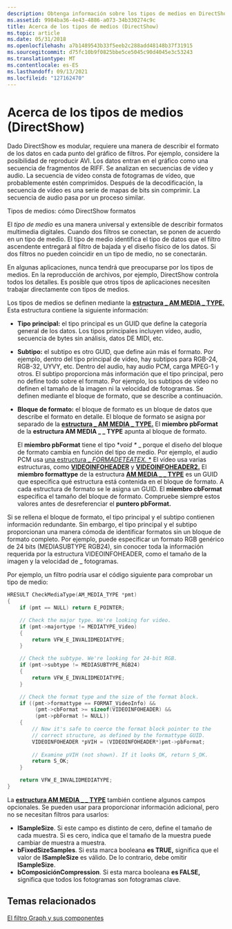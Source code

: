 ```yaml
---
description: Obtenga información sobre los tipos de medios en DirectShow. El tipo de medio es una manera universal y extensible de describir formatos multimedia digitales.
ms.assetid: 9984ba36-4e43-4886-a073-34b330274c9c
title: Acerca de los tipos de medios (DirectShow)
ms.topic: article
ms.date: 05/31/2018
ms.openlocfilehash: a7b1489543b33f5eeb2c288add48148b37f31915
ms.sourcegitcommit: d75fc10b9f0825bbe5ce5045c90d4045e3c53243
ms.translationtype: MT
ms.contentlocale: es-ES
ms.lasthandoff: 09/13/2021
ms.locfileid: "127162470"
---
```

# <a name="about-media-types-directshow"></a>Acerca de los tipos de medios (DirectShow)

Dado DirectShow es modular, requiere una manera de describir el formato de los datos en cada punto del gráfico de filtros. Por ejemplo, considere la posibilidad de reproducir AVI. Los datos entran en el gráfico como una secuencia de fragmentos de RIFF. Se analizan en secuencias de vídeo y audio. La secuencia de vídeo consta de fotogramas de vídeo, que probablemente estén comprimidos. Después de la decodificación, la secuencia de vídeo es una serie de mapas de bits sin comprimir. La secuencia de audio pasa por un proceso similar.

Tipos de medios: cómo DirectShow formatos

El *tipo de medio* es una manera universal y extensible de describir formatos multimedia digitales. Cuando dos filtros se conectan, se ponen de acuerdo en un tipo de medio. El tipo de medio identifica el tipo de datos que el filtro ascendente entregará al filtro de bajada y el diseño físico de los datos. Si dos filtros no pueden coincidir en un tipo de medio, no se conectarán.

En algunas aplicaciones, nunca tendrá que preocuparse por los tipos de medios. En la reproducción de archivos, por ejemplo, DirectShow controla todos los detalles. Es posible que otros tipos de aplicaciones necesiten trabajar directamente con tipos de medios.

Los tipos de medios se definen mediante la [**estructura \_ AM MEDIA \_ TYPE.**](/windows/win32/api/strmif/ns-strmif-am_media_type) Esta estructura contiene la siguiente información:

-   **Tipo principal:** el tipo principal es un GUID que define la categoría general de los datos. Los tipos principales incluyen vídeo, audio, secuencia de bytes sin análisis, datos DE MIDI, etc.
-   **Subtipo:** el subtipo es otro GUID, que define aún más el formato. Por ejemplo, dentro del tipo principal de vídeo, hay subtipos para RGB-24, RGB-32, UYVY, etc. Dentro del audio, hay audio PCM, carga MPEG-1 y otros. El subtipo proporciona más información que el tipo principal, pero no define todo sobre el formato. Por ejemplo, los subtipos de vídeo no definen el tamaño de la imagen ni la velocidad de fotogramas. Se definen mediante el bloque de formato, que se describe a continuación.
-   **Bloque de formato:** el bloque de formato es un bloque de datos que describe el formato en detalle. El bloque de formato se asigna por separado de la [**estructura \_ AM MEDIA \_ TYPE.**](/windows/win32/api/strmif/ns-strmif-am_media_type) El **miembro pbFormat** de la **estructura AM MEDIA \_ \_ TYPE** apunta al bloque de formato.

    El **miembro pbFormat** tiene el tipo **void \** _ porque el diseño del bloque de formato cambia en función del tipo de medio. Por ejemplo, el audio PCM usa [una estructura _ *FORMADETEATEX.* *](/previous-versions/dd757713(v=vs.85)) El vídeo usa varias estructuras, como [**VIDEOINFOHEADER**](/previous-versions/windows/desktop/api/amvideo/ns-amvideo-videoinfoheader) y [**VIDEOINFOHEADER2.**](/previous-versions/windows/desktop/api/dvdmedia/ns-dvdmedia-videoinfoheader2) El **miembro formattype** de la estructura [**AM MEDIA \_ \_ TYPE**](/windows/win32/api/strmif/ns-strmif-am_media_type) es un GUID que especifica qué estructura está contenida en el bloque de formato. A cada estructura de formato se le asigna un GUID. El **miembro cbFormat** especifica el tamaño del bloque de formato. Compruebe siempre estos valores antes de desreferenciar el **puntero pbFormat.**

Si se rellena el bloque de formato, el tipo principal y el subtipo contienen información redundante. Sin embargo, el tipo principal y el subtipo proporcionan una manera cómoda de identificar formatos sin un bloque de formato completo. Por ejemplo, puede especificar un formato RGB genérico de 24 bits (MEDIASUBTYPE RGB24), sin conocer toda la información requerida por la estructura VIDEOINFOHEADER, como el tamaño de la imagen y la velocidad de \_ fotogramas. [](/previous-versions/windows/desktop/api/amvideo/ns-amvideo-videoinfoheader)

Por ejemplo, un filtro podría usar el código siguiente para comprobar un tipo de medio:


```C++
HRESULT CheckMediaType(AM_MEDIA_TYPE *pmt)
{
    if (pmt == NULL) return E_POINTER;

    // Check the major type. We're looking for video.
    if (pmt->majortype != MEDIATYPE_Video)
    {
        return VFW_E_INVALIDMEDIATYPE;
    }

    // Check the subtype. We're looking for 24-bit RGB.
    if (pmt->subtype != MEDIASUBTYPE_RGB24)
    {
        return VFW_E_INVALIDMEDIATYPE;
    }

    // Check the format type and the size of the format block.
    if ((pmt->formattype == FORMAT_VideoInfo) &&
         (pmt->cbFormat >= sizeof(VIDEOINFOHEADER) &&
         (pmt->pbFormat != NULL))
    {
        // Now it's safe to coerce the format block pointer to the
        // correct structure, as defined by the formattype GUID.
        VIDEOINFOHEADER *pVIH = (VIDEOINFOHEADER*)pmt->pbFormat;
    
        // Examine pVIH (not shown). If it looks OK, return S_OK.
        return S_OK;
    }

    return VFW_E_INVALIDMEDIATYPE;
}
```



La [**estructura AM MEDIA \_ \_ TYPE**](/windows/win32/api/strmif/ns-strmif-am_media_type) también contiene algunos campos opcionales. Se pueden usar para proporcionar información adicional, pero no se necesitan filtros para usarlos:

-   **lSampleSize**. Si este campo es distinto de cero, define el tamaño de cada muestra. Si es cero, indica que el tamaño de la muestra puede cambiar de muestra a muestra.
-   **bFixedSizeSamples**. Si esta marca booleana **es TRUE,** significa que el valor de **lSampleSize** es válido. De lo contrario, debe omitir **lSampleSize**.
-   **bComposiciónCompression**. Si esta marca booleana **es FALSE,** significa que todos los fotogramas son fotogramas clave.

## <a name="related-topics"></a>Temas relacionados

<dl> <dt>

[El filtro Graph y sus componentes](the-filter-graph-and-its-components.md)
</dt> </dl>

 

 

